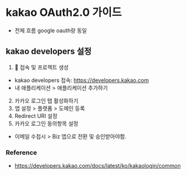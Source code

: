 # kakao OAuth2.0 가이드

- 전체 흐름 google oauth랑 동일

## kakao developers 설정
1. 🔗 접속 및 프로젝트 생성
  - kakao developers 접속: https://developers.kakao.com
  - 내 애플리케이션 > 애플리케이션 추가하기
2. 카카오 로그인 탭 활성화하기
3. 앱 설정 > 플랫폼 > 도메인 등록
4. Redirect URI 설정
5. 카카오 로그인 동의항목 설정
  - 이메일 수접시 > Biz 앱으로 전환 및 승인받아야함.

### Reference
- https://developers.kakao.com/docs/latest/ko/kakaologin/common
